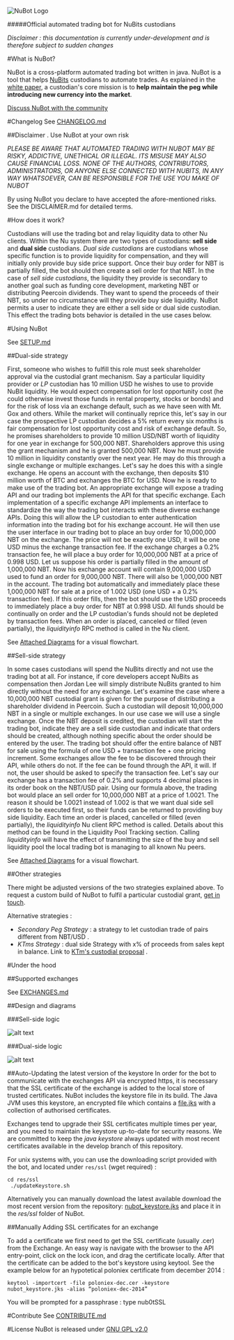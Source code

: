 ![NuBot Logo](https://bytebucket.org/JordanLeePeershares/nubottrading/raw/faa3a5ebbb483372e176e4a8821d7835c2d404fd/readme-assets/logo.png)

#####Official automated trading bot for NuBits custodians

*Disclaimer : this documentation is currently under-development and is therefore subject to sudden changes*

#What is NuBot?

NuBot is a cross-platform automated trading bot written in java.
NuBot is a tool that helps [NuBits](https://www.nubits.com) custodians to automate trades.
As explained in the [white paper](https://nubits.com/about/white-paper), a custodian's core mission is to **help maintain the peg while introducing new currency into the market**.

[Discuss NuBot with the community](http://discuss.nubits.com/category/nubits/automated-trading)

#Changelog
See [CHANGELOG.md](https://bitbucket.org/JordanLeePeershares/nubottrading/src/master/docs/CHANGELOG.md)

##Disclaimer . Use NuBot at your own risk

*PLEASE BE AWARE THAT AUTOMATED TRADING WITH NUBOT MAY BE RISKY, ADDICTIVE, UNETHICAL OR ILLEGAL. ITS MISUSE MAY ALSO CAUSE FINANCIAL LOSS. NONE OF THE AUTHORS, CONTRIBUTORS, ADMINISTRATORS, OR ANYONE ELSE CONNECTED WITH NUBITS, IN ANY WAY WHATSOEVER, CAN BE RESPONSIBLE FOR THE USE YOU MAKE OF NUBOT*

By using NuBot you declare to have accepted the afore-mentioned risks. See the DISCLAIMER.md for detailed terms.

#How does it work?

Custodians will use the trading bot and relay liquidity data to other Nu clients.
Within the Nu system there are two types of custodians: **sell side** and **dual side** custodians.
*Dual side custodians* are custodians whose specific function is to provide liquidity for compensation, and they will initially only provide buy side price support. Once their buy order for NBT is partially filled, the bot should then create a sell order for that NBT.
In the case of *sell side custodians*, the liquidity they provide is secondary to another goal such as funding core development, marketing NBT or distributing Peercoin dividends. They want to spend the proceeds of their NBT, so under no circumstance will they provide buy side liquidity.
NuBot permits a user to indicate they are either a sell side or dual side custodian. This effect the trading bots behavior is detailed in the use cases below.

#Using NuBot

See [SETUP.md](https://bitbucket.org/JordanLeePeershares/nubottrading/src/master/docs/SETUP.md)

##Dual-side strategy

First, someone who wishes to fulfill this role must seek shareholder approval via the custodial grant mechanism.
Say a particular liquidity provider or *LP* custodian has 10 million USD he wishes to use to provide NuBit liquidity. He would expect compensation for lost opportunity cost (he could otherwise invest those funds in rental property, stocks or bonds) and for the risk of loss via an exchange default, such as we have seen with Mt. Gox and others.
While the market will continually reprice this, let's say in our case the prospective LP custodian decides a 5% return every six months is fair compensation for lost opportunity cost and risk of exchange default. So, he promises shareholders to provide 10 million USD/NBT worth of liquidity for one year in exchange for 500,000 NBT. Shareholders approve this using the grant mechanism and he is granted 500,000 NBT. Now he must provide 10 million in liquidity constantly over the next year. He may do this through a single exchange or multiple exchanges.
Let's say he does this with a single exchange. He opens an account with the exchange, then deposits $10 million worth of BTC and exchanges the BTC for USD.
Now he is ready to make use of the trading bot.
An appropriate exchange will expose a trading API and our trading bot implements the API for that specific exchange. Each implementation of a specific exchange API implements an interface to standardize the way the trading bot interacts with these diverse exchange APIs.
Doing this will allow the LP custodian to enter authentication information into the trading bot for his exchange account. He will then use the user interface in our trading bot to place an buy order for 10,000,000 NBT on the exchange.
The price will not be exactly one USD, it will be one USD minus the exchange transaction fee. If the exchange charges a 0.2% transaction fee, he will place a buy order for 10,000,000 NBT at a price of 0.998 USD.
Let us suppose his order is partially filled in the amount of 1,000,000 NBT. Now his exchange account will contain 9,000,000 USD used to fund an order for 9,000,000 NBT. There will also be 1,000,000 NBT in the account. The trading bot automatically and immediately place these 1,000,000 NBT for sale at a price of 1.002 USD (one USD + a 0.2% transaction fee). If this order fills, then the bot should use the USD proceeds to immediately place a buy order for NBT at 0.998 USD. All funds should be continually on order and the LP custodian's funds should not be depleted by transaction fees.
When an order is placed, canceled or filled (even partially), the *liquidityinfo* RPC method is called in the Nu client.


See [Attached Diagrams](#markdown-header-dual-side-logic) for a visual flowchart.


##Sell-side strategy

In some cases custodians will spend the NuBits directly and not use the trading bot at all.
For instance, if core developers accept NuBits as compensation then Jordan Lee will simply distribute NuBits granted to him directly without the need for any exchange.
Let's examine the case where a 10,000,000 NBT custodial grant is given for the purpose of distributing a shareholder dividend in Peercoin.
Such a custodian will deposit 10,000,000 NBT in a single or multiple exchanges. In our use case we will use a single exchange. Once the NBT deposit is credited, the custodian will start the trading bot, indicate they are a sell side custodian and indicate that orders should be created, although nothing specific about the order should be entered by the user.
The trading bot should offer the entire balance of NBT for sale using the formula of one USD + transaction fee + one pricing increment.
Some exchanges allow the fee to be discovered through their API, while others do not. If the fee can be found through the API, it will. If not, the user should be asked to specify the transaction fee.
Let's say our exchange has a transaction fee of 0.2% and supports 4 decimal places in its order book on the NBT/USD pair. Using our formula above, the trading bot would place an sell order for 10,000,000 NBT at a price of 1.0021.
The reason it should be 1.0021 instead of 1.002 is that we want dual side sell orders to be executed first, so their funds can be returned to providing buy side liquidity.
Each time an order is placed, cancelled or filled (even partially), the *liquidityinfo* Nu client RPC method is called. Details about this method can be found in the Liquidity Pool Tracking section.
Calling *liquidityinfo* will have the effect of transmitting the size of the buy and sell liquidity pool the local trading bot is managing to all known Nu peers.


See [Attached Diagrams](#markdown-header-sell-side-logic) for a visual flowchart.

##Other strategies

There might be adjusted versions of the two strategies explained above.
To request a custom build of NuBot to fulfil a particular custodial grant, [get in touch](http://discuss.nubits.com/category/nubits/automated-trading).

Alternative strategies  :
* *Secondary Peg Strategy* : a strategy to let custodian trade of pairs different from NBT/USD .
* *KTms Strategy* : dual side Strategy with x% of proceeds from sales kept in balance. Link to [KTm's custodial proposal](http://discuss.nubits.com/t/proposal-to-operate-a-nubits-grant-to-provide-early-stage-dual-side-liquidity-and-shareholder-dividends/120/25) .

#Under the hood

##Supported exchanges 

See [EXCHANGES.md](https://bitbucket.org/JordanLeePeershares/nubottrading/src/master/docs/EXCHANGES.md)

##Design and diagrams

###Sell-side logic

![alt text](https://bytebucket.org/JordanLeePeershares/nubottrading/raw/faa3a5ebbb483372e176e4a8821d7835c2d404fd/readme-assets/bot-case-2.png "NuBot Sell-Side logic")

###Dual-side logic

![alt text](https://bytebucket.org/JordanLeePeershares/nubottrading/raw/faa3a5ebbb483372e176e4a8821d7835c2d404fd/readme-assets/bot-case-1.png "NuBot Dual-Side logic")


##Auto-Updating the latest version of the keystore
In order for the bot to communicate with the exchanges API via encrypted https, it is necessary that the SSL certificate of the exchange is added to the local store of trusted certificates.
NuBot includes the keystore file in its build. The Java JVM uses this keystore, an encrypted file which contains a [file.jks](https://bitbucket.org/JordanLeePeershares/nubottrading/src/master/res/ssl/nubot_keystore.jks) with a collection of authorised certificates.

Exchanges tend to upgrade their SSL certificates multiple times per year, and you need to maintain the keystore up-to-date for security reasons. We are committed to keep the *java keystore* always updated with most recent certificates available in the develop branch of this repository. 

For unix systems with, you can use the downloading script provided with the bot, and located under `res/ssl` (wget required) :  

```
cd res/ssl
 ./updateKeystore.sh
```

Alternatively you can manually download the latest available download the most recent version from the repository: [nubot_keystore.jks](https://bitbucket.org/JordanLeePeershares/nubottrading/src/develop/res/ssl/nubot_keystore.jks) and place it in the *res/ssl* folder of NuBot.

##Manually Adding SSL certificates for an exchange

To add a certificate we first need to get the SSL certificate (usually .cer) from the Exchange.
An easy way is navigate with the browser to the API entry-point, click on the lock icon, and drag the certificate locally.
After that the certificate can be added to the bot's keystore using keytool. See the example below for an hypotetical poloniex certificate from december 2014 : 

```
keytool -importcert -file poloniex-dec.cer -keystore nubot_keystore.jks -alias “poloniex-dec-2014”
```

You will be prompted for a passphrase : type nub0tSSL

#Contribute
See [CONTRIBUTE.md](https://bitbucket.org/JordanLeePeershares/nubottrading/src/master/docs/CONTRIBUTE.md)

#License
NuBot is released under [GNU GPL v2.0](https://bitbucket.org/JordanLeePeershares/nubottrading/src/master/docs/LICENSE.md)

